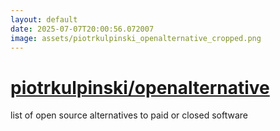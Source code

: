 ```yaml
---
layout: default
date: 2025-07-07T20:00:56.072007
image: assets/piotrkulpinski_openalternative_cropped.png
---
```


# [piotrkulpinski/openalternative](https://github.com/piotrkulpinski/openalternative)

list of open source alternatives to paid or closed software
